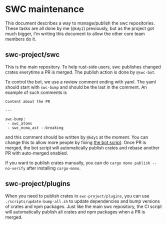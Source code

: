 # SWC maintenance

This document describes a way to manage/publish the swc repositories. These tasks are all done by me (`@kdy1`) previously, but as the project got much bigger, I'm writing this document to allow the other core team members do it.

## swc-project/swc

This is the main repository. To help rust-side users, swc publishes changed crates everytime a PR is merged. The publish action is done by `@swc-bot`.

To control the bot, we use a review comment ending with yaml. The yaml should start with `swc-bump` and should be the last in the comment. An example of such comments is

```
Content about the PR

---

swc-bump:
 - swc_atoms
 - swc_ecma_ast --breaking

```

and this comment should be written by `@kdy1` at the moment. You can change this to allow more people by fixing [the bot script](https://github.com/swc-project/swc/blob/e46a192cb6b3281408d688b7bbf65c225ef6780e/scripts/bot/src/cargo/comment-parser.ts#L6).
Once PR is merged, the bot script will automatically publish crates and rebase another PR with auto-merged enabled.

If you want to publish crates manually, you can do `cargo mono publish --no-verify` after installing `cargo-mono`.

## swc-project/plugins

When you need to publish crates in `swc-project/plugins`, you can use `./scripts/update-bump-all.sh` to update dependencies and bump versions of crates and npm packages.
Just like the main swc repository, the CI script will automatically publish all crates and npm packages when a PR is merged.
